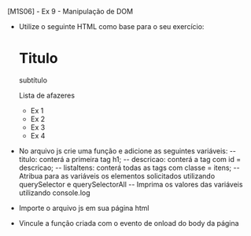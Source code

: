 [M1S06] - Ex 9 - Manipulação de DOM

-   Utilize o seguinte HTML como base para o seu exercício:
    <!DOCTYPE html>
    <html>
      <head>
        <meta charset="UTF-8" />
        <title>Document</title>
      </head>
      <body>
        <h1>Titulo</h1>
        <p>subtítulo</p>
        <p id="descricao">Lista de afazeres</p>
        <ul>
          <li class="itens">Ex 1</li>
          <li class="itens">Ex 2</li>
          <li class="itens">Ex 3</li>
          <li class="itens">Ex 4</li>
        </ul>
      </body>
    </html>

-   No arquivo js crie uma função e adicione as seguintes variáveis:
    -- titulo: conterá a primeira tag h1;
    -- descricao: conterá a tag com id = descricao;
    -- listaItens: conterá todas as tags com classe = itens;
    -- Atribua para as variáveis os elementos solicitados utilizando querySelector e querySelectorAll
    -- Imprima os valores das variáveis utilizando console.log

-   Importe o arquivo js em sua página html

-   Vincule a função criada com o evento de onload do body da página
